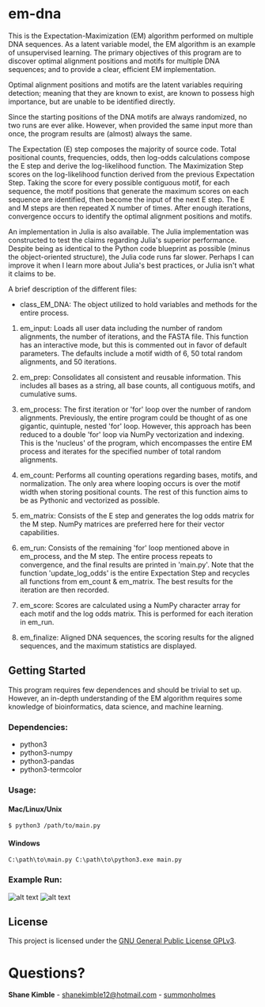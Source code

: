 # em-dna
This is the Expectation-Maximization (EM) algorithm performed on multiple DNA sequences.  As a latent variable model, the EM algorithm is an example of unsupervised learning.  The primary objectives of this program are to discover optimal alignment positions and motifs for multiple DNA sequences; and to provide a clear, efficient EM implementation.  

Optimal alignment positions and motifs are the latent variables requiring detection; meaning that they are known to exist, are known to possess high importance, but are unable to be identified directly.

Since the starting positions of the DNA motifs are always randomized, no two runs are ever alike.  However, when provided the same input more than once, the program results are (almost) always the same.

The Expectation (E) step composes the majority of source code.  Total positional counts, frequencies, odds, then log-odds calculations compose the E step and derive the log-likelihood function.  The Maximization Step scores on the log-likelihood function derived from the previous Expectation Step.  Taking the score for every possible contiguous motif, for each sequence, the motif positions that generate the maximum scores on each sequence are identified, then become the input of the next E step.  The E and M steps are then repeated X number of times.  After enough iterations, convergence occurs to identify the optimal alignment positions and motifs. 

An implementation in Julia is also available.  The Julia implementation was constructed to test the claims regarding Julia's superior performance.  Despite being as identical to the Python code blueprint as possible (minus the object-oriented structure), the Julia code runs far slower.  Perhaps I can improve it when I learn more about Julia's best practices, or Julia isn't what it claims to be.

A brief description of the different files:
* class_EM_DNA: The object utilized to hold variables and methods for the entire process.

1. em_input: Loads all user data including the number of random alignments, the number of iterations, and the FASTA file.  This function has an interactive mode, but this is commented out in favor of default parameters.  The defaults include a motif width of 6, 50 total random alignments, and 50 iterations.

2. em_prep: Consolidates all consistent and reusable information.  This includes all bases as a string, all base counts, all contiguous motifs, and cumulative sums.

3. em_process: The first iteration or 'for' loop over the number of random alignments.  Previously, the entire program could be thought of as one gigantic, quintuple, nested 'for' loop.  However, this approach has been reduced to a double 'for' loop via NumPy vectorization and indexing.  This is the 'nucleus' of the program, which encompasses the entire EM process and iterates for the specified number of total random alignments.

4. em_count: Performs all counting operations regarding bases, motifs, and normalization.  The only area where looping occurs is over the motif width when storing positional counts.  The rest of this function aims to be as Pythonic and vectorized as possible.

5. em_matrix: Consists of the E step and generates the log odds matrix for the M step.  NumPy matrices are preferred here for their vector capabilities.

6. em_run: Consists of the remaining 'for' loop mentioned above in em_process, and the M step.  The entire process repeats to convergence, and the final results are printed in 'main.py'.  Note that the function 'update_log_odds' is the entire Expectation Step and recycles all functions from em_count & em_matrix.  The best results for the iteration are then recorded.

7. em_score: Scores are calculated using a NumPy character array for each motif and the log odds matrix.  This is performed for each iteration in em_run.

8. em_finalize: Aligned DNA sequences, the scoring results for the aligned sequences, and the maximum statistics are displayed.

## Getting Started
This program requires few dependences and should be trivial to set up.  However, an in-depth understanding of the EM algorithm requires some knowledge of bioinformatics, data science, and machine learning.

### Dependencies:
* python3  
* python3-numpy
* python3-pandas
* python3-termcolor

### Usage:
#### Mac/Linux/Unix
```
$ python3 /path/to/main.py
```
#### Windows
```
C:\path\to\main.py C:\path\to\python3.exe main.py
```
### Example Run:
![alt text](https://raw.githubusercontent.com/summonholmes/em-dna/master/Images/example.png)
![alt text](https://raw.githubusercontent.com/summonholmes/em-dna/master/Images/example_2.png)

## License
This project is licensed under the [GNU General Public License GPLv3](https://www.gnu.org/licenses/gpl-3.0.en.html).

# Questions?
**Shane Kimble** - shanekimble12@hotmail.com - [summonholmes](https://github.com/summonholmes)
